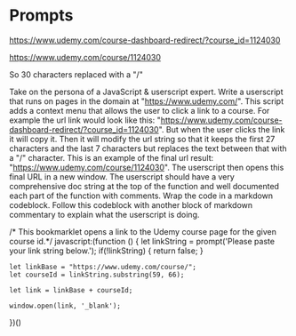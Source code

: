 # Prompts

https://www.udemy.com/course-dashboard-redirect/?course_id=1124030

https://www.udemy.com/course/1124030

So 30 characters replaced with a "/"

Take on the persona of a JavaScript & userscript expert.  Write a userscript that runs on pages in the domain at "https://www.udemy.com/". This script adds a context menu that allows the user to click a link to a course. For example the url link would look like this: "https://www.udemy.com/course-dashboard-redirect/?course_id=1124030". But when the user clicks the link it will copy it. Then it will modify the url string so that it keeps the first 27 characters and the last 7 characters but replaces the text between that with a "/" character. This is an example of the final url result: "https://www.udemy.com/course/1124030". The userscript then opens this final URL in a new window. The userscript should have a very comprehensive doc string at the top of the function and well documented each part of the function with comments. Wrap the code in a markdown codeblock. Follow this codeblock with another block of markdown commentary to explain what the userscript is doing.

/* This bookmarklet opens a link to the Udemy course page for the given course id.*/
javascript:(function () {
    let linkString = prompt('Please paste your link string below.');
    if(!linkString) {
        return false;
    }

    let linkBase = "https://www.udemy.com/course/";
    let courseId = linkString.substring(59, 66);

    let link = linkBase + courseId;

    window.open(link, '_blank');
})()
